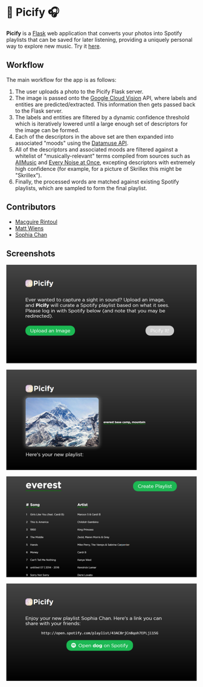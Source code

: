 # :city_sunset: Picify :headphones:

**Picify** is a [Flask](http://flask.pocoo.org) web application that converts your photos into Spotify playlists that can be saved for later listening, providing a uniquely personal way to explore new music. Try it [here](http://picify.net/).

## Workflow

The main workflow for the app is as follows:

1. The user uploads a photo to the Picify Flask server.
2. The image is passed onto the [Google Cloud Vision](https://cloud.google.com/vision/) API, where labels and entities  are predicted/extracted. This information then gets passed back to the Flask server.
3. The labels and entities are filtered by a dynamic confidence threshold which is iteratively lowered until a large enough set of descriptors for the image can be formed.
4. Each of the descriptors in the above set are then expanded into associated "moods" using the [Datamuse API](https://www.datamuse.com/api/).
5. All of the descriptors and associated moods are filtered against a whitelist of "musically-relevant" terms compiled from sources such as [AllMusic](https://www.allmusic.com/moods) and [Every Noise at Once](http://everynoise.com/genrewords.html), excepting descriptors with extremely high confidence (for example, for a picture of Skrillex this might be "Skrillex").
6. Finally, the processed words are matched against existing Spotify playlists, which are sampled to form the final playlist.

## Contributors
- [Macguire Rintoul](https://github.com/mrintoul)
- [Matt Wiens](https://github.com/mwiens91)
- [Sophia Chan](https://github.com/schan27)

## Screenshots
![Upload Page](./product/upload.png)

![Playlist-1](./product/playlist-1.png)

![Playlist-2](./product/playlist-2.png)

![Share](./product/share.png)
